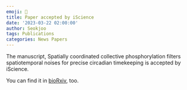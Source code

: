 ```yaml
---
emoji: 📝
title: Paper accepted by iScience
date: '2023-03-22 02:00:00'
author: Seokjoo
tags: Publications
categories: News Papers
---
```


The manuscript, Spatially coordinated collective phosphorylation filters spatiotemporal noises for precise circadian timekeeping
is accepted by iScience. 

You can find it in [bioRxiv](https://www.biorxiv.org/content/10.1101/2022.10.27.513792v2), too.


